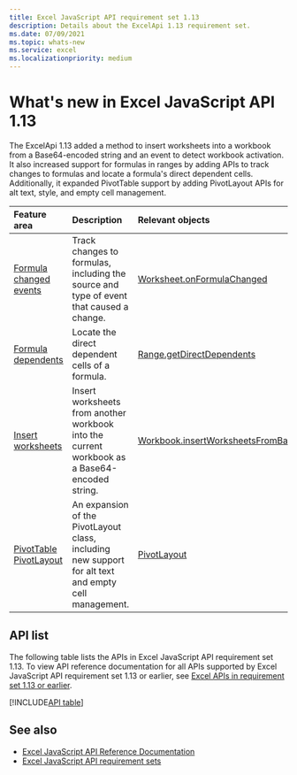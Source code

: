 ```yaml
---
title: Excel JavaScript API requirement set 1.13
description: Details about the ExcelApi 1.13 requirement set.
ms.date: 07/09/2021
ms.topic: whats-new
ms.service: excel
ms.localizationpriority: medium
---
```


# What's new in Excel JavaScript API 1.13

The ExcelApi 1.13 added a method to insert worksheets into a workbook from a Base64-encoded string and an event to detect workbook activation. It also increased support for formulas in ranges by adding APIs to track changes to formulas and locate a formula's direct dependent cells. Additionally, it expanded PivotTable support by adding PivotLayout APIs for alt text, style, and empty cell management.

| Feature area | Description | Relevant objects |
|:--- |:--- |:--- |
| [Formula changed events](/office/dev/add-ins/excel/excel-add-ins-worksheets#detect-formula-changes) | Track changes to formulas, including the source and type of event that caused a change. | [Worksheet.onFormulaChanged](/javascript/api/excel/excel.worksheet#excel-excel-worksheet-onformulachanged-member)|
| [Formula dependents](/office/dev/add-ins/excel/excel-add-ins-ranges-precedents-dependents#get-the-direct-dependents-of-a-formula) | Locate the direct dependent cells of a formula. | [Range.getDirectDependents](/javascript/api/excel/excel.range#excel-excel-range-getdirectdependents-member(1)) |
| [Insert worksheets](/office/dev/add-ins/excel/excel-add-ins-workbooks#insert-a-copy-of-an-existing-workbook-into-the-current-one) | Insert worksheets from another workbook into the current workbook as a Base64-encoded string. | [Workbook.insertWorksheetsFromBase64](/javascript/api/excel/excel.workbook#excel-excel-workbook-insertworksheetsfrombase64-member(1)) |
| [PivotTable PivotLayout](/office/dev/add-ins/excel/excel-add-ins-pivottables#other-pivotlayout-functions) | An expansion of the PivotLayout class, including new support for alt text and empty cell management. | [PivotLayout](/javascript/api/excel/excel.pivotlayout) |

## API list

The following table lists the APIs in Excel JavaScript API requirement set 1.13. To view API reference documentation for all APIs supported by Excel JavaScript API requirement set 1.13 or earlier, see [Excel APIs in requirement set 1.13 or earlier](/javascript/api/excel?view=excel-js-1.13&preserve-view=true).

[!INCLUDE[API table](../../includes/excel-1_13.md)]

## See also

- [Excel JavaScript API Reference Documentation](/javascript/api/excel?view=excel-js-1.13&preserve-view=true)
- [Excel JavaScript API requirement sets](excel-api-requirement-sets.md)
